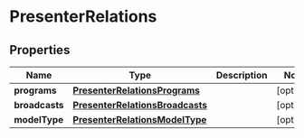 

# PresenterRelations


## Properties

| Name | Type | Description | Notes |
|------------ | ------------- | ------------- | -------------|
|**programs** | [**PresenterRelationsPrograms**](PresenterRelationsPrograms.md) |  |  [optional] |
|**broadcasts** | [**PresenterRelationsBroadcasts**](PresenterRelationsBroadcasts.md) |  |  [optional] |
|**modelType** | [**PresenterRelationsModelType**](PresenterRelationsModelType.md) |  |  [optional] |




